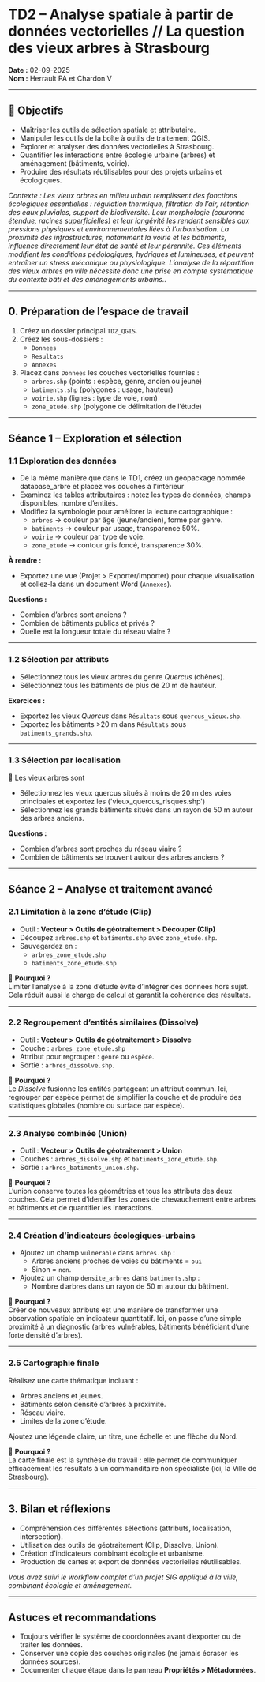 # TD2 – Analyse spatiale à partir de données vectorielles // La question des vieux arbres à Strasbourg

**Date :** 02-09-2025  
**Nom :** Herrault PA et Chardon V  

---

## 🎯 Objectifs
- Maîtriser les outils de sélection spatiale et attributaire.  
- Manipuler les outils de la boîte à outils de traitement QGIS.  
- Explorer et analyser des données vectorielles à Strasbourg.  
- Quantifier les interactions entre écologie urbaine (arbres) et aménagement (bâtiments, voirie).  
- Produire des résultats réutilisables pour des projets urbains et écologiques.  

*Contexte : Les vieux arbres en milieu urbain remplissent des fonctions écologiques essentielles : régulation thermique, filtration de l’air, rétention des eaux pluviales, support de biodiversité. Leur morphologie (couronne étendue, racines superficielles) et leur longévité les rendent sensibles aux pressions physiques et environnementales liées à l’urbanisation. La proximité des infrastructures, notamment la voirie et les bâtiments, influence directement leur état de santé et leur pérennité. Ces éléments modifient les conditions pédologiques, hydriques et lumineuses, et peuvent entraîner un stress mécanique ou physiologique. L’analyse de la répartition des vieux arbres en ville nécessite donc une prise en compte systématique du contexte bâti et des aménagements urbains..*  

---

## 0. Préparation de l’espace de travail
1. Créez un dossier principal `TD2_QGIS`.  
2. Créez les sous-dossiers :  
   - `Donnees`  
   - `Resultats`  
   - `Annexes`  
3. Placez dans `Donnees` les couches vectorielles fournies :  
   - `arbres.shp` (points : espèce, genre, ancien ou jeune)  
   - `batiments.shp` (polygones : usage, hauteur)  
   - `voirie.shp` (lignes : type de voie, nom)  
   - `zone_etude.shp` (polygone de délimitation de l’étude)
---

## Séance 1 – Exploration et sélection

### 1.1 Exploration des données
- De la même manière que dans le TD1, créez un geopackage nommée database_arbre et placez vos couches à l'intérieur
- Examinez les tables attributaires : notez les types de données, champs disponibles, nombre d’entités.  
- Modifiez la symbologie pour améliorer la lecture cartographique :  
  - `arbres` → couleur par âge (jeune/ancien), forme par genre.  
  - `batiments` → couleur par usage, transparence 50%.  
  - `voirie` → couleur par type de voie.  
  - `zone_etude` → contour gris foncé, transparence 30%.  

**À rendre :**  
- Exportez une vue (Projet > Exporter/Importer) pour chaque visualisation et collez-la dans un document Word (`Annexes`).  

**Questions :**  
- Combien d’arbres sont anciens ?  
- Combien de bâtiments publics et privés ?  
- Quelle est la longueur totale du réseau viaire ?  

---

### 1.2 Sélection par attributs


- Sélectionnez tous les vieux arbres du genre *Quercus* (chênes).  
- Sélectionnez tous les bâtiments de plus de 20 m de hauteur.

**Exercices :**  
- Exportez les vieux *Quercus* dans `Résultats` sous `quercus_vieux.shp`.  
- Exportez les bâtiments >20 m dans `Résultats` sous `batiments_grands.shp`.  

---

### 1.3 Sélection par localisation

📌 Les vieux arbres sont 

- Sélectionnez les vieux quercus situés à moins de 20 m des voies principales et exportez les ('vieux_quercus_risques.shp')
- Sélectionnez les grands bâtiments situés dans un rayon de 50 m autour des arbres anciens.  

**Questions :**  
- Combien d’arbres sont proches du réseau viaire ?  
- Combien de bâtiments se trouvent autour des arbres anciens ?  

---

## Séance 2 – Analyse et traitement avancé

### 2.1 Limitation à la zone d’étude (Clip)
- Outil : **Vecteur > Outils de géotraitement > Découper (Clip)**  
- Découpez `arbres.shp` et `batiments.shp` avec `zone_etude.shp`.  
- Sauvegardez en :  
  - `arbres_zone_etude.shp`  
  - `batiments_zone_etude.shp`  

📌 **Pourquoi ?**  
Limiter l’analyse à la zone d’étude évite d’intégrer des données hors sujet. Cela réduit aussi la charge de calcul et garantit la cohérence des résultats.  

---

### 2.2 Regroupement d’entités similaires (Dissolve)
- Outil : **Vecteur > Outils de géotraitement > Dissolve**  
- Couche : `arbres_zone_etude.shp`  
- Attribut pour regrouper : `genre` ou `espèce`.  
- Sortie : `arbres_dissolve.shp`.  

📌 **Pourquoi ?**  
Le *Dissolve* fusionne les entités partageant un attribut commun. Ici, regrouper par espèce permet de simplifier la couche et de produire des statistiques globales (nombre ou surface par espèce).  

---

### 2.3 Analyse combinée (Union)
- Outil : **Vecteur > Outils de géotraitement > Union**  
- Couches : `arbres_dissolve.shp` et `batiments_zone_etude.shp`.  
- Sortie : `arbres_batiments_union.shp`.  

📌 **Pourquoi ?**  
L’union conserve toutes les géométries et tous les attributs des deux couches. Cela permet d’identifier les zones de chevauchement entre arbres et bâtiments et de quantifier les interactions.  

---

### 2.4 Création d’indicateurs écologiques-urbains
- Ajoutez un champ `vulnerable` dans `arbres.shp` :  
  - Arbres anciens proches de voies ou bâtiments = `oui`  
  - Sinon = `non`.  
- Ajoutez un champ `densite_arbres` dans `batiments.shp` :  
  - Nombre d’arbres dans un rayon de 50 m autour du bâtiment.  

📌 **Pourquoi ?**  
Créer de nouveaux attributs est une manière de transformer une observation spatiale en indicateur quantitatif. Ici, on passe d’une simple proximité à un diagnostic (arbres vulnérables, bâtiments bénéficiant d’une forte densité d’arbres).  

---

### 2.5 Cartographie finale
Réalisez une carte thématique incluant :  
- Arbres anciens et jeunes.  
- Bâtiments selon densité d’arbres à proximité.  
- Réseau viaire.  
- Limites de la zone d’étude.  

Ajoutez une légende claire, un titre, une échelle et une flèche du Nord.  

📌 **Pourquoi ?**  
La carte finale est la synthèse du travail : elle permet de communiquer efficacement les résultats à un commanditaire non spécialiste (ici, la Ville de Strasbourg).  

---

## 3. Bilan et réflexions
- Compréhension des différentes sélections (attributs, localisation, intersection).  
- Utilisation des outils de géotraitement (Clip, Dissolve, Union).  
- Création d’indicateurs combinant écologie et urbanisme.  
- Production de cartes et export de données vectorielles réutilisables.  

*Vous avez suivi le workflow complet d’un projet SIG appliqué à la ville, combinant écologie et aménagement.*  

---

## Astuces et recommandations
- Toujours vérifier le système de coordonnées avant d’exporter ou de traiter les données.  
- Conserver une copie des couches originales (ne jamais écraser les données sources).  
- Documenter chaque étape dans le panneau **Propriétés > Métadonnées**.  


